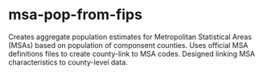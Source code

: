 # msa-pop-from-fips
Creates aggregate population estimates for Metropolitan Statistical Areas (MSAs) based on population of componsent counties. Uses official MSA definitions files to create county-link to MSA codes. Designed linking MSA characteristics to county-level data.
